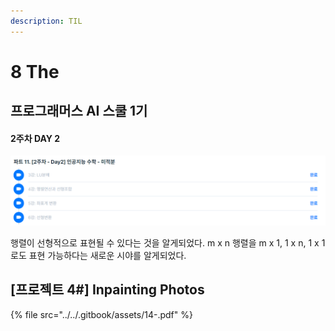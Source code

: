 ```yaml
---
description: TIL
---
```


# 8 The

## 프로그래머스 AI 스쿨 1기

#### 2주차 DAY 2

![](../../.gitbook/assets/image%20%2841%29.png)

행렬이 선형적으로 표현될 수 있다는 것을 알게되었다. m x n 행렬을 m x 1, 1 x n, 1 x 1로도 표현 가능하다는 새로운 시야를 알게되었다.

## \[프로젝트 4\#\] Inpainting Photos

{% file src="../../.gitbook/assets/14-.pdf" %}

